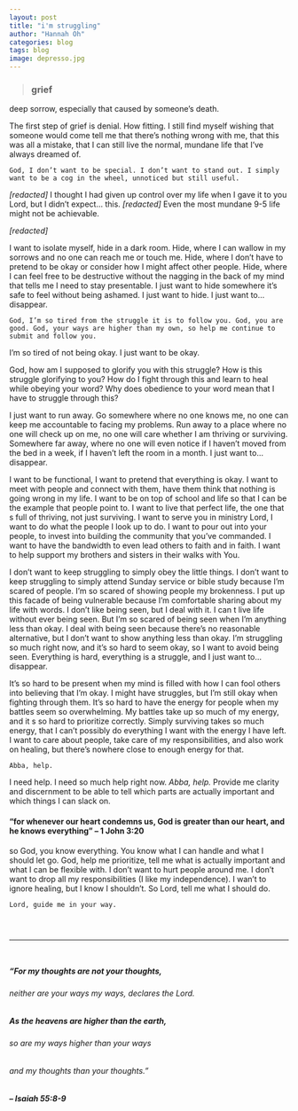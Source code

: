 ```yaml
---
layout: post
title: "i'm struggling"
author: "Hannah Oh"
categories: blog
tags: blog
image: depresso.jpg
---
```


> ### grief
deep sorrow, especially that caused by someone’s death.

The first step of grief is denial. How fitting. I still find myself wishing
that someone would come tell me that there’s nothing wrong with me, that this
was all a mistake, that I can still live the normal, mundane life that I’ve
always dreamed of.

```
God, I don’t want to be special. I don’t want to stand out. I simply want to be a cog in the wheel, unnoticed but still useful.
```

*[redacted]* I thought I had given up control over my life when I gave it to
you Lord, but I didn’t expect... this. *[redacted]* Even the most mundane 9-5
life might not be achievable.

*[redacted]*

I want to isolate myself, hide in a dark room. Hide, where I can wallow in my
sorrows and no one can reach me or touch me. Hide, where I don’t have to
pretend to be okay or consider how I might affect other people. Hide, where I
can feel free to be destructive without the nagging in the back of my mind
that tells me I need to stay presentable. I just want to hide somewhere it’s
safe to feel without being ashamed. I just want to hide. I just want to…
disappear.

```
God, I’m so tired from the struggle it is to follow you. God, you are good. God, your ways are higher than my own, so help me continue to submit and follow you.
```

I’m so tired of not being okay. I just want to be okay.

God, how am I supposed to glorify you with this struggle? How is this
struggle glorifying to you? How do I fight through this and learn to heal
while obeying your word? Why does obedience to your word mean that I have to
struggle through this?

I just want to run away. Go somewhere where no one knows me, no one can keep
me accountable to facing my problems. Run away to a place where no one will
check up on me, no one will care whether I am thriving or surviving.
Somewhere far away, where no one will even notice if I haven’t moved from the
bed in a week, if I haven’t left the room in a month. I just want to… disappear.

I want to be functional, I want to pretend that everything is okay. I want to
meet with people and connect with them, have them think that nothing is going
wrong in my life. I want to be on top of school and life so that I can be the
example that people point to. I want to live that perfect life, the one that
s full of thriving, not just surviving. I want to serve you in ministry Lord,
I want to do what the people I look up to do. I want to pour out into your
people, to invest into building the community that you’ve commanded. I want
to have the bandwidth to even lead others to faith and in faith. I want to
help support my brothers and sisters in their walks with You.

I don’t want to keep struggling to simply obey the little things. I don’t
want to keep struggling to simply attend Sunday service or bible study
because I’m scared of people. I’m so scared of showing people my brokenness.
I put up this facade of being vulnerable because I’m comfortable sharing
about my life with words. I don’t like being seen, but I deal with it. I can
t live life without ever being seen. But I’m so scared of being seen when I’m
anything less than okay. I deal with being seen because there’s no reasonable
alternative, but I don’t want to show anything less than okay. I’m struggling
so much right now, and it’s so hard to seem okay, so I want to avoid being
seen. Everything is hard, everything is a struggle, and I just want to…
disappear.

It’s so hard to be present when my mind is filled with how I can fool others
into believing that I’m okay. I might have struggles, but I’m still okay when
fighting through them. It’s so hard to have the energy for people when my
battles seem so overwhelming. My battles take up so much of my energy, and it
s so hard to prioritize correctly. Simply surviving takes so much energy,
that I can’t possibly do everything I want with the energy I have left. I
want to care about people, take care of my responsibilities, and also work on
healing, but there’s nowhere close to enough energy for that.

```
Abba, help.
```

I need help. I need so much help right now. *Abba, help.* Provide me clarity
and discernment to be able to tell which parts are actually important and
which things I can slack on.

#### “for whenever our heart condemns us, God is greater than our heart, and he knows everything” – 1 John 3:20

so God, you know everything. You know what I can handle and what I should let
go. God, help me prioritize, tell me what is actually important and what I
can be flexible with. I don’t want to hurt people around me. I don’t want to
drop all my responsibilities (I like my independence). I wan’t to ignore
healing, but I know I shouldn’t. So Lord, tell me what I should do.

```
Lord, guide me in your way.
```

` `  
` `  

---

` `  
##### “For my thoughts are not your thoughts,
###### neither are your ways my ways, declares the Lord.
##### As the heavens are higher than the earth,
###### so are my ways higher than your ways
###### and my thoughts than your thoughts.”
##### – Isaiah 55:8-9


